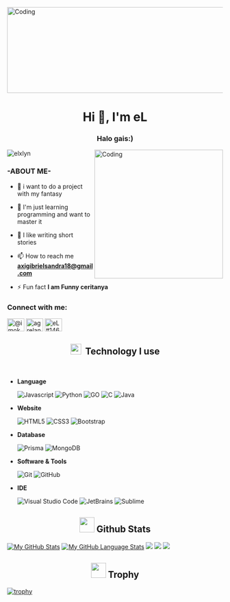 <img align="center" alt="Coding" width="1000" height="200" src="https://media.tenor.com/FUuj2aFK3MIAAAAd/idleglance-amv.gif">
<h1 align="center">Hi 👋, I'm eL</h1>
<h3 align="center">Halo gais:)</h3>
<img align="right" alt="Coding" width="300" src="https://tse4.mm.bing.net/th?id=OIP.Cn69B_9_3HioBS-imZ3_RAHaIx&pid=Api&P=0">

<p align="left"> <img src="https://komarev.com/ghpvc/?username=elxlyn&label=Profile%20views&color=0e75b6&style=flat" alt="elxlyn" /> </p>

<h3 align="left">-ABOUT ME-</h3>

- 🔭 i want to do a project with my fantasy

- 🌱 I'm just learning programming and want to master it

- 💬 I like writing short stories

- 📫 How to reach me **axigibrielsandra18@gmail.com**

- ⚡ Fun fact **I am Funny ceritanya**

<h3 align="left">Connect with me:</h3>
<p align="left">
<a href="https://twitter.com/@imokeyyy_" target="blank"><img align="center" src="https://raw.githubusercontent.com/rahuldkjain/github-profile-readme-generator/master/src/images/icons/Social/twitter.svg" alt="@imokeyyy_" height="30" width="40" /></a>
<a href="https://instagram.com/axgrelandra" target="blank"><img align="center" src="https://raw.githubusercontent.com/rahuldkjain/github-profile-readme-generator/master/src/images/icons/Social/instagram.svg" alt="agrelandra" height="30" width="40" /></a>
<a href="https://discord.gg/eL#1463" target="blank"><img align="center" src="https://raw.githubusercontent.com/rahuldkjain/github-profile-readme-generator/master/src/images/icons/Social/discord.svg" alt="eL#1463" height="30" width="40" /></a>
</p>
<h2 align="center"><img src="https://media0.giphy.com/media/7VzgMsB6FLCilwS30v/200w.webp?cid=ecf05e47xun0rjb0s3ipj3d10ff6i8o91vyin7kkn5vzwf8b&ep=v1_gifs_search&rid=200w.webp&ct=g" width="25px">&nbsp;&nbsp;<b>Technology I use</b></h2>
<br>

- **Language**

   ![Javascript](https://img.shields.io/badge/JavaScript-323330?style=for-the-badge&logo=javascript&logoColor=F7DF1E)
   ![Python](https://img.shields.io/badge/Python-FFD43B?style=for-the-badge&logo=python&logoColor=blue)
   ![GO](https://img.shields.io/badge/Go-00ADD8?style=for-the-badge&logo=go&logoColor=white)
   ![C](https://img.shields.io/badge/C++-00599C?style=for-the-badge&logo=cplusplus&logoColor=white)
   ![Java](https://img.shields.io/badge/Java-e4000a?style=for-the-badge&logo=openjdk&logoColor=white)

- **Website**

   ![HTML5](https://img.shields.io/badge/HTML5-E34F26?style=for-the-badge&logo=html5&logoColor=white)
   ![CSS3](https://img.shields.io/badge/CSS3-1572B6?style=for-the-badge&logo=css3&logoColor=white)
   ![Bootstrap](https://img.shields.io/badge/Bootstrap-563D7C?style=for-the-badge&logo=bootstrap&logoColor=white)

- **Database**

   ![Prisma](https://img.shields.io/badge/Prisma-0b0045?style=for-the-badge&logo=prisma&logoColor=white)
   ![MongoDB](https://img.shields.io/badge/MongoDB-2e2d2b?style=for-the-badge&logo=mongodb&logoColor=green)

- **Software & Tools**

   ![Git](https://img.shields.io/badge/git-F6F6F6.svg?style=for-the-badge&logo=git&logoColor=orange)
   ![GitHub](https://img.shields.io/badge/GitHub-020202.svg?style=for-the-badge&logo=github&logoColor=white)

- **IDE**

   ![Visual Studio Code](https://img.shields.io/badge/Visual%20Studio%20Code-0078D7.svg?style=for-the-badge&logo=visual-studio-code&logoColor=white)
   ![JetBrains](https://img.shields.io/badge/JetBrains-FFA500.svg?style=for-the-badge&logo=jetbrains&logoColor=white)
   ![Sublime](https://img.shields.io/badge/Sublime-202124.svg?style=for-the-badge&logo=sublime-text&logoColor=orange)

<h2 align="center"><img src="https://media.tenor.com/F7Y9A0SWAUcAAAAj/goal-circle.gif" width="35px"/><b> Github Stats </b></h2>

[![My GitHub Stats](https://github-readme-stats.vercel.app/api/?username=eLxZynn&count_private=true&theme=tokyonight&showicons=true)]()
[![My GitHub Language Stats](https://github-readme-stats.vercel.app/api/top-langs/?username=jasongaylord&langs_count=5&theme=tokyonight)]()
[![](https://raw.githubusercontent.com/eLxZynn/github-profile-summary-cards-example/master/profile-summary-card-output/vue/2-most-commit-language.svg)](https://github.com/eLxZynn/github-profile-summary-cards)
[![](https://raw.githubusercontent.com/eLxZynn/github-profile-summary-cards-example/master/profile-summary-card-output/vue/3-stats.svg)](https://github.com/eLxZynn/github-profile-summary-cards) 
[![](https://raw.githubusercontent.com/eLxZynn/github-profile-summary-cards-example/master/profile-summary-card-output/vue/4-productive-time.svg)](https://github.com/eLxZynn/github-profile-summary-cards)

<h2 align="center"><img src="https://media.tenor.com/1qOzjm8V_WEAAAAj/hrh-trophy.gif"width="35px"/><b> Trophy </b></h2>

[![trophy](https://github-profile-trophy.vercel.app/?username=ryo-ma&theme=onedark)](https://github.com/ryo-ma/github-profile-trophy)

